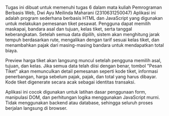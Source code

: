 Tugas ini dibuat untuk memenuhi tugas 6 dalam mata kuliah Pemrograman Berbasis Web, Dwi Ayu Meilinda Maharani (2310631250047)
Aplikasi ini adalah program sederhana berbasis HTML dan JavaScript yang digunakan untuk melakukan pemesanan tiket pesawat. Pengguna dapat memilih maskapai, bandara asal dan tujuan, kelas tiket, serta tanggal keberangkatan. Setelah semua data dipilih, sistem akan menghitung jarak tempuh berdasarkan rute, mengalikan dengan tarif sesuai kelas tiket, dan menambahkan pajak dari masing-masing bandara untuk mendapatkan total biaya.

Preview harga tiket akan langsung muncul setelah pengguna memilih asal, tujuan, dan kelas. Jika semua data telah diisi dengan benar, tombol "Pesan Tiket" akan memunculkan detail pemesanan seperti kode tiket, informasi penerbangan, harga sebelum pajak, pajak, dan total yang harus dibayar. Kode tiket digenerate secara acak sebagai identitas transaksi.

Aplikasi ini cocok digunakan untuk latihan dasar penggunaan form, manipulasi DOM, dan perhitungan logika menggunakan JavaScript murni. Tidak menggunakan backend atau database, sehingga seluruh proses berjalan langsung di browser.
